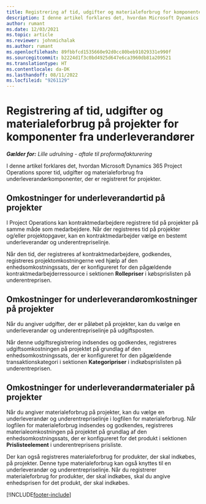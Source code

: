 ```yaml
---
title: Registrering af tid, udgifter og materialeforbrug for komponenter fra underleverandører
description: I denne artikel forklares det, hvordan Microsoft Dynamics 365 Project Operations sporer tid, udgifter og materialeforbrug fra underleverandørkomponenter, der er registreret for projekter.
author: rumant
ms.date: 12/03/2021
ms.topic: article
ms.reviewer: johnmichalak
ms.author: rumant
ms.openlocfilehash: 89fbbfcd1535660e92d0cc80beb91029331e990f
ms.sourcegitcommit: b2224d1f3c0bd4925d647e6ca3960db81a209521
ms.translationtype: HT
ms.contentlocale: da-DK
ms.lasthandoff: 08/11/2022
ms.locfileid: "9261129"
---
```

# <a name="recording-time-expenses-and-material-usage-on-projects-for-subcontracted-components"></a>Registrering af tid, udgifter og materialeforbrug på projekter for komponenter fra underleverandører

_**Gælder for:** Lille udrulning - aftale til proformafakturering_

I denne artikel forklares det, hvordan Microsoft Dynamics 365 Project Operations sporer tid, udgifter og materialeforbrug fra underleverandørkomponenter, der er registreret for projekter.

## <a name="costing-for-subcontractor-time-on-projects"></a>Omkostninger for underleverandørtid på projekter
I Project Operations kan kontraktmedarbejdere registrere tid på projekter på samme måde som medarbejdere. Når der registreres tid på projekter og/eller projektopgaver, kan en kontraktmedarbejder vælge en bestemt underleverandør og underentrepriselinje.

Når den tid, der registreres af kontraktmedarbejdere, godkendes, registreres projektomkostningerne ved hjælp af den enhedsomkostningssats, der er konfigureret for den pågældende kontraktmedarbejderressource i sektionen **Rollepriser** i købsprislisten på underentreprisen.

## <a name="costing-for-subcontracted-expenses-on-projects"></a>Omkostninger for underleverandøromkostninger på projekter
Når du angiver udgifter, der er påløbet på projekter, kan du vælge en underleverandør og underentrepriselinje på udgiftsposten. 

Når denne udgiftsregistrering indsendes og godkendes, registreres udgiftsomkostningen på projektet på grundlag af den enhedsomkostningssats, der er konfigureret for den pågældende transaktionskategori i sektionen **Kategoripriser** i indkøbsprislisten på underentreprisen.

## <a name="costing-for-subcontracted-materials-on-projects"></a>Omkostninger for underleverandørmaterialer på projekter
Når du angiver materialeforbrug på projekter, kan du vælge en underleverandør og underentrepriselinje i logfilen for materialeforbrug. Når logfilen for materialeforbrug indsendes og godkendes, registreres materialeomkostningen på projektet på grundlag af den enhedsomkostningssats, der er konfigureret for det produkt i sektionen **Prislisteelement** i underentreprisens prisliste.

Der kan også registreres materialeforbrug for produkter, der skal indkøbes, på projekter. Denne type materialeforbrug kan også knyttes til en underleverandør og underentrepriselinje. Når du registrerer materialeforbrug for produkter, der skal indkøbes, skal du angive enhedsprisen for det produkt, der skal indkøbes. 


[!INCLUDE[footer-include](../../includes/footer-banner.md)]
